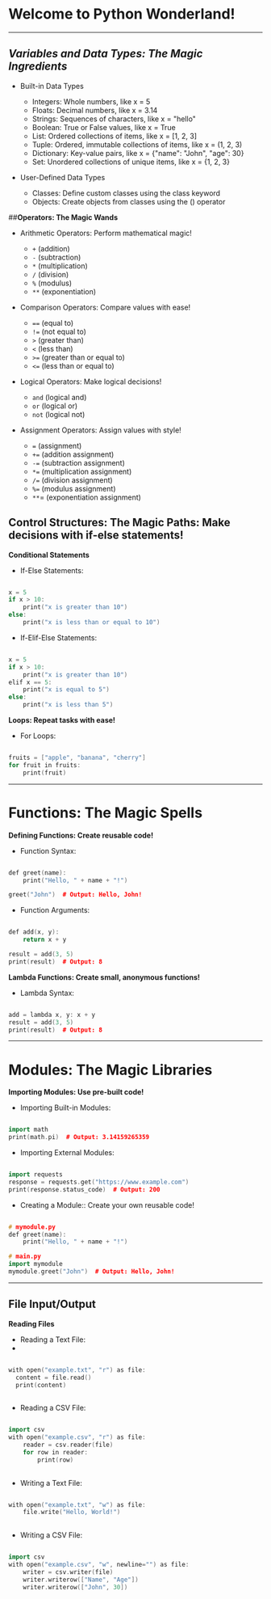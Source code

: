# **Welcome to Python Wonderland!**

---

## *Variables and Data Types: The Magic Ingredients*

- Built-in Data Types
  - Integers: Whole numbers, like x = 5
  - Floats: Decimal numbers, like x = 3.14
  - Strings: Sequences of characters, like x = "hello"
  - Boolean: True or False values, like x = True
  - List: Ordered collections of items, like x = [1, 2, 3]
  - Tuple: Ordered, immutable collections of items, like x = (1, 2, 3)
  - Dictionary: Key-value pairs, like x = {"name": "John", "age": 30}
  - Set: Unordered collections of unique items, like x = {1, 2, 3}
   
- User-Defined Data Types
  - Classes: Define custom classes using the class keyword
  - Objects: Create objects from classes using the () operator

##**Operators: The Magic Wands**

- Arithmetic Operators: Perform mathematical magic!
  - `+` (addition)
  - `-` (subtraction)
  - `*` (multiplication)
  - `/` (division)
  - `%` (modulus)
  - `**` (exponentiation)
  
- Comparison Operators: Compare values with ease!
  - `==` (equal to)
  - `!=` (not equal to)
  - `>` (greater than)
  - `<` (less than)
  - `>=` (greater than or equal to)
  - `<=` (less than or equal to)
 
- Logical Operators: Make logical decisions!
  - `and` (logical and)
  - `or` (logical or)
  - `not` (logical not)

- Assignment Operators: Assign values with style!
  - `=` (assignment)
  - `+=` (addition assignment)
  - `-=` (subtraction assignment)
  - `*=` (multiplication assignment)
  - `/=` (division assignment)
  - `%=` (modulus assignment)
  - `**`= (exponentiation assignment)

## **Control Structures: The Magic Paths: Make decisions with if-else statements!**

**Conditional Statements**

 - If-Else Statements:

```cpp

x = 5
if x > 10:
    print("x is greater than 10")
else:
    print("x is less than or equal to 10")

```

- If-Elif-Else Statements:

```cpp

x = 5
if x > 10:
    print("x is greater than 10")
elif x == 5:
    print("x is equal to 5")
else:
    print("x is less than 5")

```

**Loops: Repeat tasks with ease!**

 - For Loops:

```cpp

fruits = ["apple", "banana", "cherry"]
for fruit in fruits:
    print(fruit)

```

---

# **Functions: The Magic Spells**
**Defining Functions: Create reusable code!**

  - Function Syntax:

```cpp

def greet(name):
    print("Hello, " + name + "!")

greet("John")  # Output: Hello, John!

```

  - Function Arguments:

```cpp

def add(x, y):
    return x + y

result = add(3, 5)
print(result)  # Output: 8

```

**Lambda Functions: Create small, anonymous functions!**

  - Lambda Syntax:

```cpp

add = lambda x, y: x + y
result = add(3, 5)
print(result)  # Output: 8

```

---

# **Modules: The Magic Libraries**

**Importing Modules: Use pre-built code!**

 - Importing Built-in Modules:

 ```cpp
 
 import math
print(math.pi)  # Output: 3.14159265359

 ```
 
   - Importing External Modules:
 
```cpp

import requests
response = requests.get("https://www.example.com")
print(response.status_code)  # Output: 200

```

  - Creating a Module:: Create your own reusable code!

```cpp

# mymodule.py
def greet(name):
    print("Hello, " + name + "!")

# main.py
import mymodule
mymodule.greet("John")  # Output: Hello, John!

```

---

## **File Input/Output**

**Reading Files**

  - Reading a Text File:
  - 
  ```cpp
  
  with open("example.txt", "r") as file:
    content = file.read()
    print(content)
    
 ```
 
  - Reading a CSV File:

```cpp

import csv
with open("example.csv", "r") as file:
    reader = csv.reader(file)
    for row in reader:
        print(row) 
        
```

  - Writing a Text File:

```cpp

with open("example.txt", "w") as file:
    file.write("Hello, World!")
    
```

  - Writing a CSV File:
 
```cpp

import csv
with open("example.csv", "w", newline="") as file:
    writer = csv.writer(file)
    writer.writerow(["Name", "Age"])
    writer.writerow(["John", 30])
    
```
